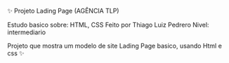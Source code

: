 ✨ Projeto Lading Page (AGÊNCIA TLP)

Estudo basico sobre: HTML, CSS Feito por Thiago Luiz Pedrero Nivel: intermediario

Projeto que mostra um modelo de site Lading Page basico, usando Html e css
✨
